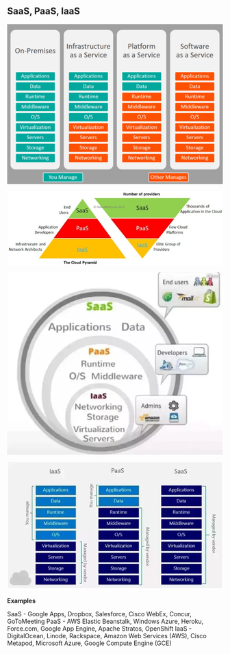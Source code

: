 ## SaaS, PaaS, IaaS

![Image1](../images/s1.jpg)

![Image1](../images/s2.jpg)

![Image1](../images/s3.png)

![Image1](../images/s4.png)

**Examples**

SaaS - Google Apps, Dropbox, Salesforce, Cisco WebEx, Concur, GoToMeeting
PaaS - AWS Elastic Beanstalk, Windows Azure, Heroku, Force.com, Google App Engine, Apache Stratos, OpenShift
IaaS - DigitalOcean, Linode, Rackspace, Amazon Web Services (AWS), Cisco Metapod, Microsoft Azure, Google Compute Engine (GCE)
